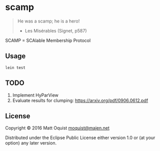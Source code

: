 # scamp

> He was a scamp; he is a hero!
> - Les Misérables (Signet, p587)

SCAMP = SCAlable Membership Protocol

## Usage

`lein test`

## TODO

1. Implement HyParView
1. Evaluate results for clumping: https://arxiv.org/pdf/0906.0612.pdf

## License

Copyright © 2016 Matt Oquist <moquist@majen.net>

Distributed under the Eclipse Public License either version 1.0 or (at
your option) any later version.
